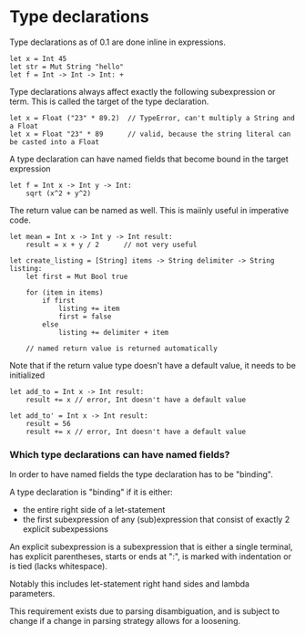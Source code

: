 # Type declarations

Type declarations as of 0.1 are done inline in expressions.

```
let x = Int 45
let str = Mut String "hello"
let f = Int -> Int -> Int: +
```

Type declarations always affect exactly the following subexpression or term. This is called the target of the type declaration.
```
let x = Float ("23" * 89.2)  // TypeError, can't multiply a String and a Float
let x = Float "23" * 89      // valid, because the string literal can be casted into a Float
```

A type declaration can have named fields that become bound in the target expression
```
let f = Int x -> Int y -> Int:
    sqrt (x^2 + y^2)
```

The return value can be named as well. This is maiinly useful in imperative code.
```
let mean = Int x -> Int y -> Int result:
    result = x + y / 2      // not very useful

let create_listing = [String] items -> String delimiter -> String listing:
    let first = Mut Bool true

    for (item in items)
        if first
            listing += item
            first = false
        else
            listing += delimiter + item

    // named return value is returned automatically

```

Note that if the return value type doesn't have a default value, it needs to be initialized
```
let add_to = Int x -> Int result:
    result += x // error, Int doesn't have a default value

let add_to' = Int x -> Int result:
    result = 56
    result += x // error, Int doesn't have a default value

```

### Which type declarations can have named fields?

In order to have named fields the type declaration has to be "binding".

A type declaration is "binding" if it is either:
- the entire right side of a let-statement
- the first subexpression of any (sub)expression that consist of exactly 2 explicit subexpessions

An explicit subexpression is a subexpression that is either a single terminal, has explicit parentheses, starts or ends at ":", is marked with indentation or is tied (lacks whitespace).

Notably this includes let-statement right hand sides and lambda parameters.

This requirement exists due to parsing disambiguation, and is subject to change if a change in parsing strategy allows for a loosening.
